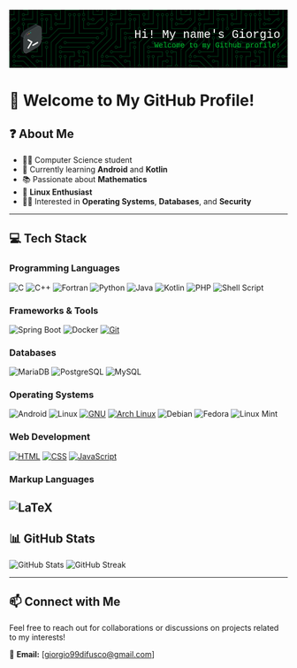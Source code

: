 ![Header](./github-header-image_v2.png)

# 👋 Welcome to My GitHub Profile!

## ❓ About Me
- 👨‍🎓 Computer Science student
- 🌱 Currently learning **Android** and **Kotlin**
- 📚 Passionate about **Mathematics**
- 🐧 **Linux Enthusiast**
- 👨‍💻 Interested in **Operating Systems**, **Databases**, and **Security**

---

## 💻 Tech Stack
### **Programming Languages**
![C](https://img.shields.io/badge/c-%2300599C.svg?style=for-the-badge&logo=c&logoColor=white)
![C++](https://img.shields.io/badge/c++-%2300599C.svg?style=for-the-badge&logo=c%2B%2B&logoColor=white)
![Fortran](https://img.shields.io/badge/Fortran-%23734F96.svg?style=for-the-badge&logo=fortran&logoColor=white)
![Python](https://img.shields.io/badge/python-3670A0?style=for-the-badge&logo=python&logoColor=ffdd54)
![Java](https://img.shields.io/badge/java-%23ED8B00.svg?style=for-the-badge&logo=openjdk&logoColor=white)
![Kotlin](https://img.shields.io/badge/Kotlin-%237F52FF.svg?style=for-the-badge&logo=kotlin&logoColor=white)
![PHP](https://img.shields.io/badge/php-%23777BB4.svg?style=for-the-badge&logo=php&logoColor=white)
![Shell Script](https://img.shields.io/badge/shell_script-%23121011.svg?style=for-the-badge&logo=gnu-bash&logoColor=white)

### **Frameworks & Tools**
![Spring Boot](https://img.shields.io/badge/Spring%20Boot-6DB33F?logo=springboot&logoColor=fff&style=for-the-badge)
![Docker](https://img.shields.io/badge/docker-%230db7ed.svg?style=for-the-badge&logo=docker&logoColor=white)
[![Git](https://img.shields.io/badge/Git-F05032?logo=git&logoColor=fff&style=for-the-badge)](#)

### **Databases**
![MariaDB](https://img.shields.io/badge/MariaDB-003545?style=for-the-badge&logo=mariadb&logoColor=white)
![PostgreSQL](https://img.shields.io/badge/postgres-%23316192.svg?style=for-the-badge&logo=postgresql&logoColor=white)
![MySQL](https://img.shields.io/badge/mysql-%2300000f.svg?style=for-the-badge&logo=mysql&logoColor=white)

### **Operating Systems**
![Android](https://img.shields.io/badge/Android-3DDC84?logo=android&logoColor=white&style=for-the-badge)
![Linux](https://img.shields.io/badge/Linux-FCC624?style=for-the-badge&logo=linux&logoColor=black)
[![GNU](https://img.shields.io/badge/GNU-000000?logo=gnu&logoColor=white&style=for-the-badge)](#)
[![Arch Linux](https://img.shields.io/badge/Arch%20Linux-1793D1?logo=arch-linux&logoColor=fff&style=for-the-badge)](#)
![Debian](https://img.shields.io/badge/Debian-D70A53?style=for-the-badge&logo=debian&logoColor=white)
![Fedora](https://img.shields.io/badge/Fedora-294172?style=for-the-badge&logo=fedora&logoColor=white)
![Linux Mint](https://img.shields.io/badge/Linux%20Mint-87CF3E?style=for-the-badge&logo=Linux%20Mint&logoColor=white)

### **Web Development**
[![HTML](https://img.shields.io/badge/HTML-%23E34F26.svg?logo=html5&logoColor=white&style=for-the-badge)](#)
[![CSS](https://img.shields.io/badge/CSS-1572B6?logo=css3&logoColor=fff&style=for-the-badge)](#)
[![JavaScript](https://img.shields.io/badge/JavaScript-F7DF1E?logo=javascript&logoColor=000&style=for-the-badge)](#)

### **Markup Languages**
![LaTeX](https://img.shields.io/badge/latex-%23008080.svg?style=for-the-badge&logo=latex&logoColor=white)
---

## 📊 GitHub Stats
![GitHub Stats](https://github-readme-stats.vercel.app/api?username=Giordi9902&theme=vue-dark&hide_border=false&include_all_commits=true&count_private=true)
![GitHub Streak](https://github-readme-streak-stats.herokuapp.com/?user=Giordi9902&theme=vue-dark&hide_border=false)

---

## 📫 Connect with Me
Feel free to reach out for collaborations or discussions on projects related to my interests!

📧 **Email:** [giorgio99difusco@gmail.com]  

<!-- Proudly created with GPRM ( https://gprm.itsvg.in ) -->


